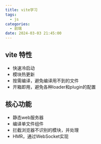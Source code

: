```yaml
---
title: vite学习
tags:
  - js
categories:
  - 前端
date: 2024-03-03 21:45:00
---
```


## vite 特性

- 快速冷启动
- 模块热更新
- 按需编译，避免编译用不到的文件
- 开箱即用，避免各种loader和plugin的配置

## 核心功能

- 静态web服务器
- 编译单文件组件
 - 拦截浏览器不识别的模块，并处理
- HMR，通过WebSocket实现


